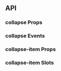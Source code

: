 ## API

### collapse Props

<field-table :data="collapseProps"/>

### collapse Events

<field-table :data="collapseEvents" type="emits"/>

### collapse-item Props

<field-table :data="collapseItemProps"/>

### collapse-item Slots

<field-table :data="collapseItemSlots" type="slots"/>

<script setup>
import { ref } from 'vue';

const collapseProps = ref([
  {
    name: 'active-key (v-model)',
    desc: '当前展开的面板的 key',
    type: '(string | number)[]',
    value: '-',
    version: '',
  },
  {
    name: 'default-active-key',
    desc: '默认展开的面板的 key （非受控模式）',
    type: '(string | number)[]',
    value: '[]',
    version: '',
  },
  {
    name: 'accordion',
    desc: '是否开启手风琴模式',
    type: 'boolean',
    value: 'false',
    version: '',
  },
  {
    name: 'show-expand-icon',
    desc: '是否显示展开图标',
    type: 'boolean',
    value: '-',
    version: '2.33.0',
  },
  {
    name: 'expand-icon-position',
    desc: '展开图标显示的位置',
    type: "'left' | 'right'",
    value: "'left'",
    version: '',
  },
  {
    name: 'bordered',
    desc: '是否显示边框',
    type: 'boolean',
    value: 'true',
    version: '',
  },
  {
    name: 'destroy-on-hide',
    desc: '是否在隐藏时销毁内容',
    type: 'boolean',
    value: 'false',
    version: '2.27.0',
  },
]);

const collapseEvents = ref([
  {
    name: 'change',
    desc: '展开的面板发生改变时触发',
    type: 'activeKey: (string | number)[], ev: Event',
  },
]);

const collapseItemProps = ref([
  {
    name: 'header',
    desc: '面板的标题',
    type: 'string',
    value: '-',
    version: '',
  },
    {
    name: 'path（必填）',
    desc: '面板的key',
    type: 'string | number',
    value: '-',
    version: '',
  },
  {
    name: 'disabled',
    desc: '是否禁用',
    type: 'boolean',
    value: 'false',
    version: '',
  },
  {
    name: 'show-expand-icon',
    desc: '是否显示展开图标',
    type: 'boolean',
    value: 'true',
    version: '',
  },
  {
    name: 'destroy-on-hide',
    desc: '是否在隐藏时销毁内容',
    type: 'boolean',
    value: 'false',
    version: '2.27.0',
  },
]);

const collapseItemSlots = ref([
  {
    name: 'extra',
    desc: '额外内容',
    type: '-',
    version: '',
  },
  {
    name: 'expand-icon',
    desc: '展开图标',
    type: "active: boolean, disabled: boolean, position: 'left' | 'right'",
    version: '2.33.0',
  },
  {
    name: 'header',
    desc: '面板的标题',
    type: '-',
    version: '',
  },
]);

</script>

